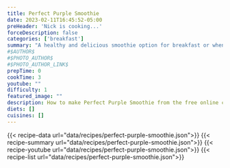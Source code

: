 ```yaml
---
title: Perfect Purple Smoothie
date: 2023-02-11T16:45:52-05:00
preHeader: 'Nick is cooking...'
forceDescription: false
categories: ['breakfast']
summary: "A healthy and delicious smoothie option for breakfast or whenever."
#$AUTHOR$
#$PHOTO_AUTHOR$
#$PHOTO_AUTHOR_LINK$
prepTime: 0
cookTime: 3
youtube: ""
difficulty: 1
featured_image: ""
description: How to make Perfect Purple Smoothie from the free online cookbook
diets: []
cuisines: []
---
```

{{< recipe-data url="data/recipes/perfect-purple-smoothie.json">}}
{{< recipe-summary url="data/recipes/perfect-purple-smoothie.json">}}
{{< recipe-youtube url="data/recipes/perfect-purple-smoothie.json">}}
{{< recipe-list url="data/recipes/perfect-purple-smoothie.json">}}
